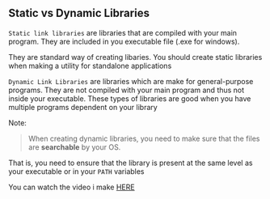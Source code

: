 ## Static vs Dynamic Libraries

`Static link libraries` are libraries that are compiled with your main program.
They are included in you executable file (.exe for windows). 

They are standard way of creating libaries.
You should create static libraries when making a utility for standalone applications

`Dynamic Link Libraries` are libraries which are make for general-purpose programs.
They are not compiled with your main program and thus not inside your executable.
These types of libraries are good when you have multiple programs dependent on your library


Note:
> When creating dynamic libraries, you need to make sure that the files are __searchable__ by your OS.

That is, you need to ensure that the library is present at the same level as your executable or in your `PATH` variables

You can watch the video i make [HERE](https://youtu.be/cz8e7KwhMbg?si=tW2IcNnvNIv24Chg)

